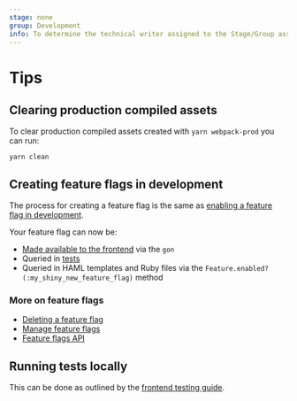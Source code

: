 ```yaml
---
stage: none
group: Development
info: To determine the technical writer assigned to the Stage/Group associated with this page, see https://about.gitlab.com/handbook/engineering/ux/technical-writing/#assignments
---
```


# Tips

## Clearing production compiled assets

To clear production compiled assets created with `yarn webpack-prod` you can run:

```shell
yarn clean
```

## Creating feature flags in development

The process for creating a feature flag is the same as [enabling a feature flag in development](../feature_flags/development.md#enabling-a-feature-flag-locally-in-development).

Your feature flag can now be:

- [Made available to the frontend](../feature_flags/development.md#frontend) via the `gon`
- Queried in [tests](../feature_flags/development.md#feature-flags-in-tests)
- Queried in HAML templates and Ruby files via the `Feature.enabled?(:my_shiny_new_feature_flag)` method

### More on feature flags

- [Deleting a feature flag](../../api/features.md#delete-a-feature)
- [Manage feature flags](../feature_flags/process.md)
- [Feature flags API](../../api/features.md)

## Running tests locally

This can be done as outlined by the [frontend testing guide](../testing_guide/frontend_testing.md#running-frontend-tests).
